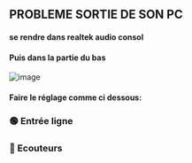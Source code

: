 ## PROBLEME SORTIE DE SON PC
#### se rendre dans realtek audio consol
#### Puis dans la partie du bas
![image](https://github.com/user-attachments/assets/bef7d5a6-d6b5-4fa2-8ed1-68271149955b)

#### Faire le réglage comme ci dessous:
### 🟢 Entrée ligne
### 🔴 Ecouteurs


